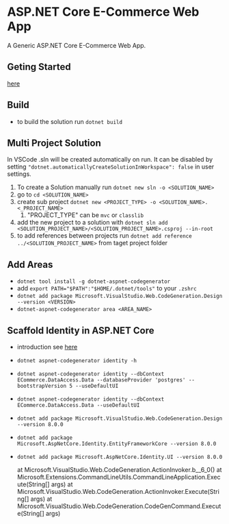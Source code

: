 # ASP.NET Core E-Commerce Web App
A Generic ASP.NET Core E-Commerce Web App.

## Geting Started
[here](https://learn.microsoft.com/en-us/aspnet/core/getting-started/)

## Build
* to build the solution run `dotnet build`

## Multi Project Solution
In VSCode .sln will be created automatically on run. It can be disabled by setting `"dotnet.automaticallyCreateSolutionInWorkspace": false` in user settings.

1. To create a Solution manually run `dotnet new sln -o <SOLUTION_NAME>`
2. go to `cd <SOLUTION_NAME>`
3. create sub project `dotnet new <PROJECT_TYPE> -o <SOLUTION_NAME>.<_PROJECT_NAME>`
   1. "PROJECT_TYPE" can be `mvc` or `classlib`
4. add the new project to a solution with `dotnet sln add <SOLUTION_PROJECT_NAME>/<SOLUTION_PROJECT_NAME>.csproj --in-root`
5. to add references between projects run `dotnet add reference ../<SOLUTION_PROJECT_NAME>` from taget project folder

## Add Areas
* `dotnet tool install -g dotnet-aspnet-codegenerator`
* add `export PATH="$PATH":"$HOME/.dotnet/tools"` to your `.zshrc`
* `dotnet add package Microsoft.VisualStudio.Web.CodeGeneration.Design --version <VERSION>`
* `dotnet-aspnet-codegenerator area <AREA_NAME>`

## Scaffold Identity in ASP.NET Core
* introduction see [here](https://learn.microsoft.com/en-us/aspnet/core/security/authentication/scaffold-identity?view=aspnetcore-8.0&tabs=netcore-cli)
* `dotnet aspnet-codegenerator identity -h`
* `dotnet aspnet-codegenerator identity --dbContext ECommerce.DataAccess.Data --databaseProvider 'postgres' --bootstrapVersion 5 --useDefaultUI`
* `dotnet aspnet-codegenerator identity --dbContext ECommerce.DataAccess.Data --useDefaultUI`
* `dotnet add package Microsoft.VisualStudio.Web.CodeGeneration.Design --version 8.0.0`
* `dotnet add package Microsoft.AspNetCore.Identity.EntityFrameworkCore --version 8.0.0`
* `dotnet add package Microsoft.AspNetCore.Identity.UI --version 8.0.0`


  at Microsoft.VisualStudio.Web.CodeGeneration.ActionInvoker.<BuildCommandLine>b__6_0()
   at Microsoft.Extensions.CommandLineUtils.CommandLineApplication.Execute(String[] args)
   at Microsoft.VisualStudio.Web.CodeGeneration.ActionInvoker.Execute(String[] args)
   at Microsoft.VisualStudio.Web.CodeGeneration.CodeGenCommand.Execute(String[] args)